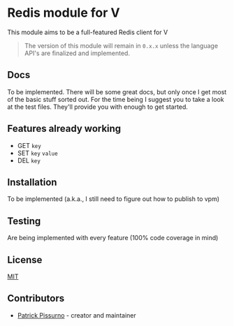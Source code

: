 # Redis module for V

This module aims to be a full-featured Redis client for V

> The version of this module will remain in `0.x.x` unless the language API's are finalized and implemented.

## Docs

To be implemented. There will be some great docs, but only once I get most of the basic stuff sorted out. For the time being I suggest you to take a look at the test files. They'll provide you with enough to get started.

## Features already working
- GET `key`
- SET `key` `value`
- DEL `key`

## Installation

To be implemented (a.k.a., I still need to figure out how to publish to vpm)

## Testing

Are being implemented with every feature (100% code coverage in mind)

## License

[MIT](LICENSE)

## Contributors

- [Patrick Pissurno](https://github.com/patrickpissurno) - creator and maintainer
